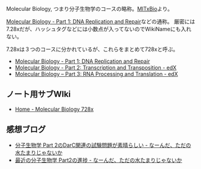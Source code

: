 Molecular Biology, つまり分子生物学のコースの略称。[MITxBio](MITxBio.md)より。

[Molecular Biology - Part 1: DNA Replication and Repair](https://www.edx.org/course/molecular-biology-part-1-dna-replication-and-repair)などの通称。 厳密には7.28xだが、ハッシュタグなどには小数点が入ってないのでWikiNameにも入れない。

7.28xは３つのコースに分かれているが、これらをまとめて728xと呼ぶ。

- [Molecular Biology - Part 1: DNA Replication and Repair](https://www.edx.org/course/molecular-biology-part-1-dna-replication-and-repair)
- [Molecular Biology - Part 2: Transcription and Transposition - edX](https://www.edx.org/course/molecular-biology-part-2-transcription-and-transposition)
- [Molecular Biology – Part 3: RNA Processing and Translation - edX](https://www.edx.org/course/molecular-biology-part-3-rna-processing-and-transl)

## ノート用サブWIki

- [Home - Molecular Biology 728x](https://karino2.github.io/MolecularBiology728x/Home)

## 感想ブログ

- [分子生物学 Part 2のDarC関連の試験問題が素晴らしい - なーんだ、ただの水たまりじゃないか](https://karino2.github.io/2022/09/20/728x_darc_quiz.html)
- [最近の分子生物学 Part2の進捗 - なーんだ、ただの水たまりじゃないか](https://karino2.github.io/2023/01/28/molecular_biology_part2_current_status.html)